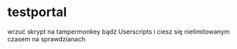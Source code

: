 # testportal
wrzuć skrypt na tampermonkey bądź Userscripts i ciesz się nielimitowanym czasem na sprawdzianach
